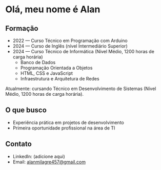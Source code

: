 # Olá, meu nome é Alan  

## Formação  
- 2022 — Curso Técnico em Programação com Arduino 
- 2024 — Curso de Inglês (nível Intermediário Superior)  
- 2024 — Curso Técnico de Informática (Nível Médio, 1200 horas de carga horária)  
  - Banco de Dados  
  - Programação Orientada a Objetos  
  - HTML, CSS e JavaScript  
  - Infraestrutura e Arquitetura de Redes  

Atualmente: cursando Técnico em Desenvolvimento de Sistemas (Nível Médio, 1200 horas de carga horária).  

## O que busco  
- Experiência prática em projetos de desenvolvimento  
- Primeira oportunidade profissional na área de TI  

## Contato  
- LinkedIn: (adicione aqui)  
- Email: alanmilagre457@gmail.com
